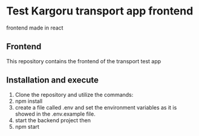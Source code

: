 # Test Kargoru transport app frontend

frontend made in react

## Frontend

This repository contains the frontend of the transport test app

## Installation and execute

1. Clone the repository and utilize the commands:
2. npm install
3. create a file called .env and set the environment variables as it is showed in the  .env.example file.
3. start the backend project then
4. npm start
